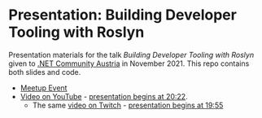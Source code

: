 # Presentation: Building Developer Tooling with Roslyn

Presentation materials for the talk *Building Developer Tooling with Roslyn* given to [.NET Community Austria](https://dotnetdevs.at) in November 2021. This repo contains both slides and code.

- [Meetup Event](https://www.meetup.com/dotnet-austria/events/281360465/)
- [Video on YouTube](https://youtu.be/r5o5dxsIOVg) - [presentation begins at 20:22](https://youtu.be/r5o5dxsIOVg?t=1220).
    - The same [video on Twitch](https://www.twitch.tv/videos/1200611878) - [presentation begins at 19:55](https://www.twitch.tv/videos/1200611878?t=0h19m55s)
